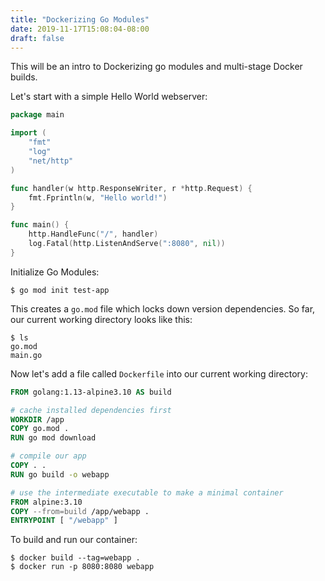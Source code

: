```yaml
---
title: "Dockerizing Go Modules"
date: 2019-11-17T15:08:04-08:00
draft: false
---
```

This will be an intro to Dockerizing go modules and multi-stage Docker builds.

Let's start with a simple Hello World webserver:
```go
package main

import (
	"fmt"
	"log"
	"net/http"
)

func handler(w http.ResponseWriter, r *http.Request) {
	fmt.Fprintln(w, "Hello world!")
}

func main() {
	http.HandleFunc("/", handler)
	log.Fatal(http.ListenAndServe(":8080", nil))
}
```

Initialize Go Modules:
```
$ go mod init test-app
```
This creates a `go.mod` file which locks down version dependencies. So far, our current working directory looks like this:
```
$ ls
go.mod
main.go
```

Now let's add a file called `Dockerfile` into our current working directory:
```Dockerfile
FROM golang:1.13-alpine3.10 AS build

# cache installed dependencies first
WORKDIR /app
COPY go.mod .
RUN go mod download

# compile our app
COPY . .
RUN go build -o webapp

# use the intermediate executable to make a minimal container
FROM alpine:3.10
COPY --from=build /app/webapp .
ENTRYPOINT [ "/webapp" ]
```

To build and run our container:
```
$ docker build --tag=webapp .
$ docker run -p 8080:8080 webapp
```
